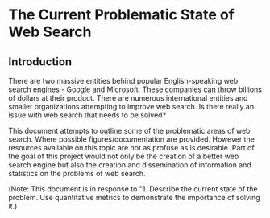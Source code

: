 # The Current Problematic State of Web Search

## Introduction
There are two massive entities behind popular English-speaking web search engines - Google and Microsoft. These companies can throw billions of dollars at their product. There are numerous international entities and smaller organizations attempting to improve web search. Is there really an issue with web search that needs to be solved?

This document attempts to outline some of the problematic areas of web search. Where possible figures/documentation are provided. However the resources available on this topic are not as profuse as is desirable. Part of the goal of this project would not only be the creation of a better web search engine but also the creation and dissemination of information and statistics on the problems of web search.


(Note: This document is in response to "1. Describe the current state of the problem. Use quantitative metrics to demonstrate the importance of solving it.)